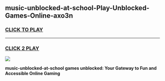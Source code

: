 
## music-unblocked-at-school-Play-Unblocked-Games-Online-axo3n
<h3>
<a href="https://premium76.site?title=music-unblocked-at-school&ref=25A">CLICK TO PLAY</a></h3>
<hr>

<h3>
<a href="https://premium76.site?title=music-unblocked-at-school&ref=25A">CLICK 2 PLAY</a>
  
</h3>

<a href="https://premium76.site?title=music-unblocked-at-school&ref=25A"><img src="https://clearcache.store/games.png"></a>


**music-unblocked-at-school games unblocked: Your Gateway to Fun and Accessible Online Gaming**
